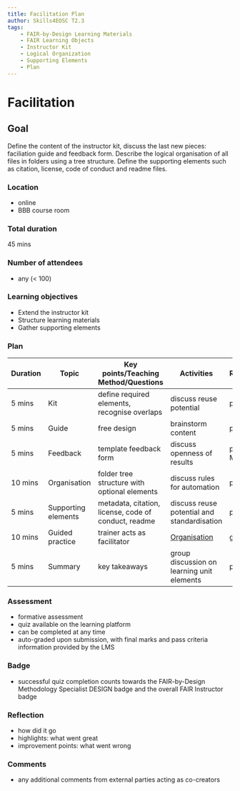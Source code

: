 ```yaml
---
title: Facilitation Plan
author: Skills4EOSC T2.3
tags: 
    - FAIR-by-Design Learning Materials
    - FAIR Learning Objects
    - Instructor Kit
    - Logical Organization
    - Supporting Elements
    - Plan
---
```


# Facilitation

## Goal

Define the content of the instructor kit, discuss the last new pieces: faciliation guide and feedback form. Describe the logical organisation of all files in folders using a tree structure. Define the supporting elements such as citation, license, code of conduct and readme files.

### Location

- online
- BBB course room

### Total duration

45 mins

### Number of attendees

- any (< 100)

### Learning objectives

- Extend the instructor kit
- Structure learning materials
- Gather supporting elements

### Plan

| **Duration** | **Topic**           | **Key points/Teaching Method/Questions**             | **Activities**                                   | **Resources** |
|--------------|---------------------|------------------------------------------------------|--------------------------------------------------|---------------|
| 5 mins       | Kit                 | define required elements, recognise overlaps         | discuss reuse potential                          | pptx          |
| 5 mins       | Guide               | free design                                          | brainstorm content                               | pptx          |
| 5 mins       | Feedback            | template feedback form                               | discuss openness of results                      | pptx, Moodle  |
| 10 mins       | Organisation        | folder tree structure with optional elements         | discuss rules for automation                     | pptx          |
| 5 mins       | Supporting elements | metadata, citation, license, code of conduct, readme | discuss reuse potential and standardisation      | pptx          |
| 10 mins       | Guided practice     | trainer acts as facilitator                          | [Organisation](Organisation.md) | github        |
| 5 mins       | Summary             | key takeaways                                        | group discussion on learning unit elements       | pptx          |

### Assessment

- formative assessment
- quiz available on the learning platform
- can be completed at any time
- auto-graded upon submission, with final marks and pass criteria information provided by the LMS

### Badge

- successful quiz completion counts towards the FAIR-by-Design Methodology Specialist DESIGN badge and the overall FAIR Instructor badge

### Reflection

- how did it go
- highlights: what went great
- improvement points: what went wrong

### Comments
- any additional comments from external parties acting as co-creators